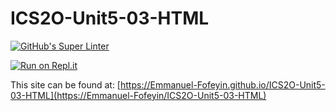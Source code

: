 # ICS2O-Unit5-03-HTML

[![GitHub's Super Linter](https://github.com/Emmanuel-Fofeyin/ICS2O-Unit5-03-HTML/workflows/GitHub's%20Super%20Linter/badge.svg)](https://github.com/Emmanuel-Fofeyin/ICS2O-Unit5-03-HTML/actions)

[![Run on Repl.it](https://repl.it/badge/github/Emmanuel-Fofeyin/ICS2O-Unit5-03-HTML)](https://repl.it/github/Emmanuel-Fofeyin/ICS2O-Unit5-03-HTML)

This site can be found at: [https://Emmanuel-Fofeyin.github.io/ICS2O-Unit5-03-HTML](https://Emmanuel-Fofeyin/ICS2O-Unit5-03-HTML)
